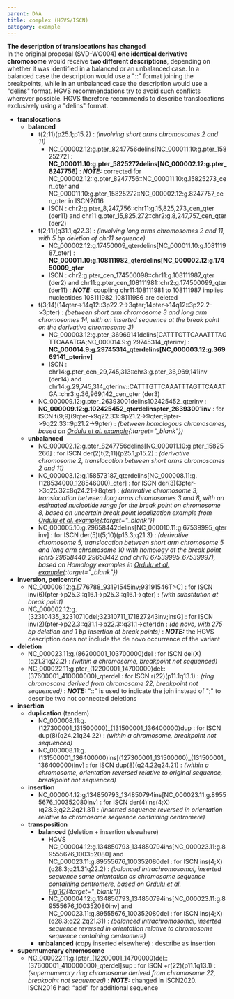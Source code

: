 ```yaml
---
parent: DNA
title: complex (HGVS/ISCN)
category: example
---
```


**The description of translocations has changed**<br>
In the original proposal (SVD-WG004) **one identical derivative chromosome** would receive **two different descriptions**, depending on whether it was identified in a balanced or an unbalanced case. In a balanced case the description would use a "::" format joining the breakpoints, while in an unbalanced case the description would use a "delins" format. HGVS recommendations try to avoid such conflicts wherever possible. HGVS therefore recommends to describe translocations exclusively using a "delins" format. 

*	**translocations**
	*	**balanced**
		*	t(2;11)(p25.1;p15.2)
		:	_(involving short arms chromosomes 2 and 11)_
			*	NC\_000002.12:g.pter\_8247756delins[NC\_000011.10:g.pter\_15825272]
			:	**NC\_000011.10:g.pter\_5825272delins[NC\_000002.12:g.pter\_8247756]**
			:	_**NOTE:**_	corrected for NC\_000002.12::g.pter\_8247756::NC\_000011.10:g.15825273\_cen\_qter and NC\_000011.10:g.pter\_15825272::NC\_000002.12:g.8247757\_cen\_qter in ISCN2016
			*	ISCN
			:	chr2:g.pter\_8,247,756::chr11:g.15,825,273\_cen\_qter (der11) and chr11:g.pter\_15,825,272::chr2:g.8,247,757\_cen\_qter (der2)
		*	t(2;11)(q31.1;q22.3)
		:	_(involving long arms chromosomes 2 and 11, with 5 bp deletion of chr11 sequence)_
			*	NC\_000002.12:g.17450009\_qterdelins[NC\_000011.10:g.108111987\_qter]
			:	**NC\_000011.10:g.108111982\_qterdelins[NC\_000002.12:g.17450009\_qter**
			*	ISCN
			:	chr2:g.pter\_cen\_174500098::chr11:g.108111987\_qter (der2) and chr11:g.pter\_cen\_108111981::chr2:g.174500099\_qter (der11)
			:	_**NOTE:**_	coupling chr11:108111981 to 108111987 implies nucleotides 108111982\_108111986 are deleted
		*	t(3;14)(14qter->14q12::3p22.2->3qter;14pter->14q12::3p22.2->3pter)
		:	_(between short arm chromosome 3 and long arm chromosomes 14, with an inserted sequence at the break point on the derivative chromosome 3)_
			*	NC\_000003.12:g.pter\_36969141delins[CATTTGTTCAAATTTAGTTCAAATGA;NC\_000014.9:g.29745314\_qterinv]
			:	**NC\_000014.9:g.29745314\_qterdelins[NC\_000003.12:g.36969141\_pterinv]**
			*	ISCN
			:	chr14:g.pter\_cen\_29,745,313::chr3:g.pter\_36,969,141inv (der14) and chr14:g.29,745,314\_qterinv::CATTTGTTCAAATTTAGTTCAAATGA::chr3:g.36,969,142\_cen\_qter (der3)
		*	NC\_000009.12:g.pter\_26393001delins102425452\_qterinv
		:	**NC\_000009.12:g.102425452\_qterdelinspter\_26393001inv**
		:	for ISCN t(9;9)(9qter->9q22.33::9p21.2->9qter;9pter->9q22.33::9p21.2->9pter)
		:	_(between homologous chromosomes, based on [Ordulu et al. example](https://www.cell.com/ajhg/fulltext/S0002-9297(14)00172-4){:target="\_blank"})_	
	*	**unbalanced**
		*	NC\_000002.12:g.pter\_8247756delins[NC\_000011.10:g.pter\_15825266]
		:	for ISCN der(2)t(2;11)(p25.1;p15.2)
		:	_(derivative chromosome 2, translocation between short arms chromosomes 2 and 11)_
		*	NC\_000003.12:g.158573187\_qterdelins[NC\_000008.11:g.(128534000\_128546000)\_qter]
		:	for ISCN der(3)(3pter->3q25.32::8q24.21->8qter)
		:	_(derivative chromosome 3, translocation between long arms chromosomes 3 and 8, with an estimated nucleotide range for the break point on chromosome 8, based on uncertain break point localization example from [Ordulu et al. example](https://www.cell.com/ajhg/fulltext/S0002-9297(14)00172-4){:target="\_blank"})_
		*	NC\_000005.10:g.29658442delins[NC\_000010.11:g.67539995\_qterinv]
		:	for ISCN der(5)t(5;10)(p13.3;q21.3)
		:	_(derivative chromosome 5, translocation between short arm chromosome 5 and long arm chromosome 10 with homology at the break point (chr5 29658440\_29658442 and chr10 67539995\_67539997), based on Homology examples in [Ordulu et al. example](https://www.cell.com/ajhg/fulltext/S0002-9297(14)00172-4){:target="\_blank"})_
*	**inversion, pericentric**
	*	NC\_000006.12:g.[776788\_93191545inv;93191546T>C]
	:	for ISCN inv(6)(pter->p25.3::q16.1->p25.3::q16.1->qter)
	:	_(with substitution at break point)_
	*	NC\_000002.12:g.[32310435\_32310710del;32310711\_171827243inv;insG]
	:	for ISCN inv(2)(pter->p22.3::q31.1->p22.3::q31.1->qter)dn
	:	_(de novo, with 275 bp deletion and 1 bp insertion at break points)_
	:	_**NOTE:**_	the HGVS description does not include the de novo occurrence of the variant
*	**deletion**
	*	NC_000023.11:g.(86200001\_103700000)del
	:	for ISCN del(X)(q21.31q22.2)
	:	_(within a chromosome, breakpoint not sequenced)_
	*	NC\_000022.11:g.pter\_(12200001\_14700000)del::(37600001\_410000000)\_qterdel
	:	for ISCN r(22)(p11.1q13.1)
	:	_(ring chromosome derived from chromosome 22, breakpoint not sequenced)_
	:	_**NOTE:**_	"::" is used to indicate the join instead of ";" to describe two not connected deletions
*	**insertion**
	*	**duplication**  (tandem)
		*	NC\_000008.11:g.(127300001\_131500000)\_(131500001\_136400000)dup
		:	for ISCN dup(8)(q24.21q24.22)
		:	_(within a chromosome, breakpoint not sequenced)_
		*	NC\_000008.11:g.(131500001\_136400000)ins[(127300001\_131500000)\_(131500001\_136400000)inv]
		:	for ISCN dup(8)(q24.22q24.21)
		:	_(within a chromosome, orientation reversed relative to original sequence, breakpoint not sequenced)_
	*	**insertion**
		*	NC\_000004.12:g.134850793\_134850794ins[NC\_000023.11:g.89555676\_100352080inv]
		:	for ISCN der(4)ins(4;X)(q28.3;q22.2q21.31)
		:	_(inserted sequence reversed in orientation relative to chromosome sequence containing centromere)_
	*	**transposition**
		*	**balanced**  (deletion + insertion elsewhere)
			*	HGVS NC\_000004.12:g.134850793\_134850794ins[NC\_000023.11:g.89555676\_100352080] and NC\_000023.11:g.89555676\_100352080del
			:	for ISCN ins(4;X)(q28.3;q21.31q22.2)
			:	_(balanced intrachromosomal, inserted sequence same orientation as chromosome sequence containing centromere, based on [Ordulu et al. Fig.1C](https://www.cell.com/ajhg/fulltext/S0002-9297(14)00172-4){:target="\_blank"})_
			*	NC\_000004.12:g.134850793\_134850794ins[NC\_000023.11:g.89555676\_100352080inv] and NC\_000023.11:g.89555676\_100352080del
			:	for ISCN ins(4;X)(q28.3;q22.2q21.31)
			:	_(balanced intrachromosomal, inserted sequence reversed in orientation relative to chromosome sequence containing centromere)_
		*	**unbalanced**  (copy inserted elsewhere)
		:	describe as insertion
*	**supernumerary chromosome**
	*	NC\_000022.11:g.[pter\_(12200001\_14700000)del::(37600001\_410000000)\_qterdel]sup
	:	for ISCN +r(22)(p11.1q13.1)
	:	_(supernumerary ring chromosome derived from chromosome 22, breakpoint not sequenced)_
	:	_**NOTE:**_	changed in ISCN2020. ISCN2016 had: “add” for additional sequence

